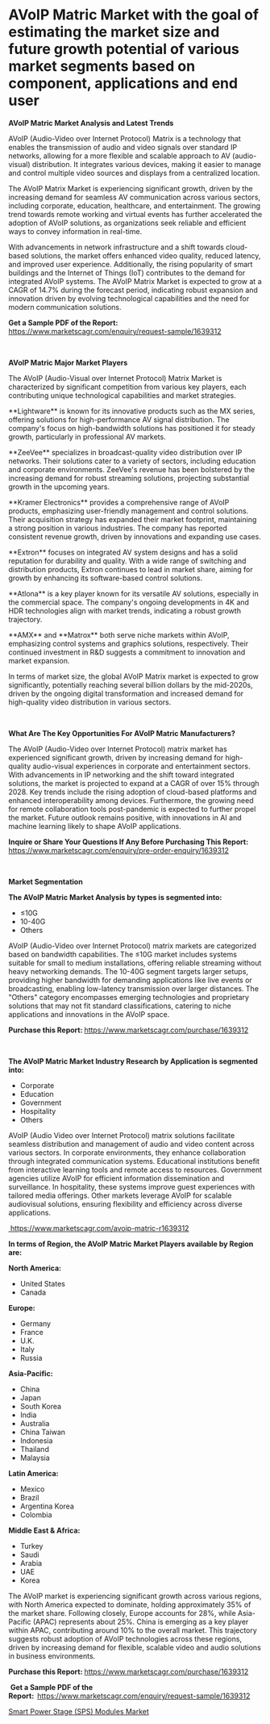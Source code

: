 <p><h1>AVoIP Matric Market with the goal of estimating the market size and future growth potential of various market segments based on component, applications and end user</h1></p><p><strong>AVoIP Matric Market Analysis and Latest Trends</strong></p>
<p><p>AVoIP (Audio-Video over Internet Protocol) Matrix is a technology that enables the transmission of audio and video signals over standard IP networks, allowing for a more flexible and scalable approach to AV (audio-visual) distribution. It integrates various devices, making it easier to manage and control multiple video sources and displays from a centralized location.</p><p>The AVoIP Matrix Market is experiencing significant growth, driven by the increasing demand for seamless AV communication across various sectors, including corporate, education, healthcare, and entertainment. The growing trend towards remote working and virtual events has further accelerated the adoption of AVoIP solutions, as organizations seek reliable and efficient ways to convey information in real-time.</p><p>With advancements in network infrastructure and a shift towards cloud-based solutions, the market offers enhanced video quality, reduced latency, and improved user experience. Additionally, the rising popularity of smart buildings and the Internet of Things (IoT) contributes to the demand for integrated AVoIP systems. The AVoIP Matrix Market is expected to grow at a CAGR of 14.7% during the forecast period, indicating robust expansion and innovation driven by evolving technological capabilities and the need for modern communication solutions.</p></p>
<p><strong>Get a Sample PDF of the Report:&nbsp;</strong> <a href="https://www.marketscagr.com/enquiry/request-sample/1639312?utm_campaign=2756&utm_medium=2&utm_source=Github&utm_content=ia&utm_term=06042025&utm_id=avoip-matric">https://www.marketscagr.com/enquiry/request-sample/1639312</a></p>
<p>&nbsp;</p>
<p><strong>AVoIP Matric Major Market Players</strong></p>
<p><p>The AVoIP (Audio-Visual over Internet Protocol) Matrix Market is characterized by significant competition from various key players, each contributing unique technological capabilities and market strategies. </p><p>**Lightware** is known for its innovative products such as the MX series, offering solutions for high-performance AV signal distribution. The company's focus on high-bandwidth solutions has positioned it for steady growth, particularly in professional AV markets.</p><p>**ZeeVee** specializes in broadcast-quality video distribution over IP networks. Their solutions cater to a variety of sectors, including education and corporate environments. ZeeVee's revenue has been bolstered by the increasing demand for robust streaming solutions, projecting substantial growth in the upcoming years.</p><p>**Kramer Electronics** provides a comprehensive range of AVoIP products, emphasizing user-friendly management and control solutions. Their acquisition strategy has expanded their market footprint, maintaining a strong position in various industries. The company has reported consistent revenue growth, driven by innovations and expanding use cases.</p><p>**Extron** focuses on integrated AV system designs and has a solid reputation for durability and quality. With a wide range of switching and distribution products, Extron continues to lead in market share, aiming for growth by enhancing its software-based control solutions.</p><p>**Atlona** is a key player known for its versatile AV solutions, especially in the commercial space. The company's ongoing developments in 4K and HDR technologies align with market trends, indicating a robust growth trajectory.</p><p>**AMX** and **Matrox** both serve niche markets within AVoIP, emphasizing control systems and graphics solutions, respectively. Their continued investment in R&D suggests a commitment to innovation and market expansion.</p><p>In terms of market size, the global AVoIP Matrix market is expected to grow significantly, potentially reaching several billion dollars by the mid-2020s, driven by the ongoing digital transformation and increased demand for high-quality video distribution in various sectors.</p></p>
<p>&nbsp;</p>
<p><strong>What Are The Key Opportunities For AVoIP Matric Manufacturers?</strong></p>
<p><p>The AVoIP (Audio-Video over Internet Protocol) matrix market has experienced significant growth, driven by increasing demand for high-quality audio-visual experiences in corporate and entertainment sectors. With advancements in IP networking and the shift toward integrated solutions, the market is projected to expand at a CAGR of over 15% through 2028. Key trends include the rising adoption of cloud-based platforms and enhanced interoperability among devices. Furthermore, the growing need for remote collaboration tools post-pandemic is expected to further propel the market. Future outlook remains positive, with innovations in AI and machine learning likely to shape AVoIP applications.</p></p>
<p><strong>Inquire or Share Your Questions If Any Before Purchasing This Report:</strong> <a href="https://www.marketscagr.com/enquiry/pre-order-enquiry/1639312?utm_campaign=2756&utm_medium=2&utm_source=Github&utm_content=ia&utm_term=06042025&utm_id=avoip-matric">https://www.marketscagr.com/enquiry/pre-order-enquiry/1639312</a></p>
<p>&nbsp;</p>
<p><strong>Market Segmentation</strong></p>
<p><strong>The AVoIP Matric Market Analysis by types is segmented into:</strong></p>
<p><ul><li>≤10G</li><li>10-40G</li><li>Others</li></ul></p>
<p><p>AVoIP (Audio-Video over Internet Protocol) matrix markets are categorized based on bandwidth capabilities. The ≤10G market includes systems suitable for small to medium installations, offering reliable streaming without heavy networking demands. The 10-40G segment targets larger setups, providing higher bandwidth for demanding applications like live events or broadcasting, enabling low-latency transmission over larger distances. The "Others" category encompasses emerging technologies and proprietary solutions that may not fit standard classifications, catering to niche applications and innovations in the AVoIP space.</p></p>
<p><strong>Purchase this Report:&nbsp;</strong><a href="https://www.marketscagr.com/purchase/1639312?utm_campaign=2756&utm_medium=2&utm_source=Github&utm_content=ia&utm_term=06042025&utm_id=avoip-matric">https://www.marketscagr.com/purchase/1639312</a></p>
<p>&nbsp;</p>
<p><strong>The AVoIP Matric Market Industry Research by Application is segmented into:</strong></p>
<p><ul><li>Corporate</li><li>Education</li><li>Government</li><li>Hospitality</li><li>Others</li></ul></p>
<p><p>AVoIP (Audio Video over Internet Protocol) matrix solutions facilitate seamless distribution and management of audio and video content across various sectors. In corporate environments, they enhance collaboration through integrated communication systems. Educational institutions benefit from interactive learning tools and remote access to resources. Government agencies utilize AVoIP for efficient information dissemination and surveillance. In hospitality, these systems improve guest experiences with tailored media offerings. Other markets leverage AVoIP for scalable audiovisual solutions, ensuring flexibility and efficiency across diverse applications.</p></p>
<p><a href="https://www.marketscagr.com/avoip-matric-r1639312?utm_campaign=2756&utm_medium=2&utm_source=Github&utm_content=ia&utm_term=06042025&utm_id=avoip-matric">&nbsp;https://www.marketscagr.com/avoip-matric-r1639312</a></p>
<p><strong>In terms of Region, the AVoIP Matric Market Players available by Region are:</strong></p>
<p>
    <p> <strong> North America: </strong>
        <ul>
            <li>United States</li>
            <li>Canada</li>
        </ul>
        </p> 
    <p> <strong> Europe: </strong>
        <ul>
            <li>Germany</li>
            <li>France</li>
            <li>U.K.</li>
            <li>Italy</li>
            <li>Russia</li>
        </ul>
        </p> 
    <p> <strong> Asia-Pacific: </strong>
        <ul>
            <li>China</li>
            <li>Japan</li>
            <li>South Korea</li>
            <li>India</li>
            <li>Australia</li>
            <li>China Taiwan</li>
            <li>Indonesia</li>
            <li>Thailand</li>
            <li>Malaysia</li>
        </ul>
        </p> 
    <p> <strong> Latin America: </strong>
        <ul>
            <li>Mexico</li>
            <li>Brazil</li>
            <li>Argentina Korea</li>
            <li>Colombia</li>
        </ul>
        </p> 
    <p> <strong> Middle East & Africa: </strong>
        <ul>
            <li>Turkey</li>
            <li>Saudi</li>
            <li>Arabia</li>
            <li>UAE</li>
            <li>Korea</li>
        </ul>
    </p>
    </p>
<p><p>The AVoIP market is experiencing significant growth across various regions, with North America expected to dominate, holding approximately 35% of the market share. Following closely, Europe accounts for 28%, while Asia-Pacific (APAC) represents about 25%. China is emerging as a key player within APAC, contributing around 10% to the overall market. This trajectory suggests robust adoption of AVoIP technologies across these regions, driven by increasing demand for flexible, scalable video and audio solutions in business environments.</p></p>
<p><strong>Purchase this Report: </strong><a href="https://www.marketscagr.com/purchase/1639312?utm_campaign=2756&utm_medium=2&utm_source=Github&utm_content=ia&utm_term=06042025&utm_id=avoip-matric">https://www.marketscagr.com/purchase/1639312</a></p>
<p>&nbsp;<strong>Get a Sample PDF of the Report:&nbsp;&nbsp;</strong><a href="https://www.marketscagr.com/enquiry/request-sample/1639312?utm_campaign=2756&utm_medium=2&utm_source=Github&utm_content=ia&utm_term=06042025&utm_id=avoip-matric">https://www.marketscagr.com/enquiry/request-sample/1639312</a></p>
<p><strong></strong></p>
<p><p><a href="https://github.com/darenph8er/Market-Research-Report-List-1/blob/main/smart-power-stage-sps-modules-market.md?utm_campaign=2756&utm_medium=2&utm_source=Github&utm_content=ia&utm_term=06042025&utm_id=avoip-matric">Smart Power Stage (SPS) Modules Market</a></p></p>